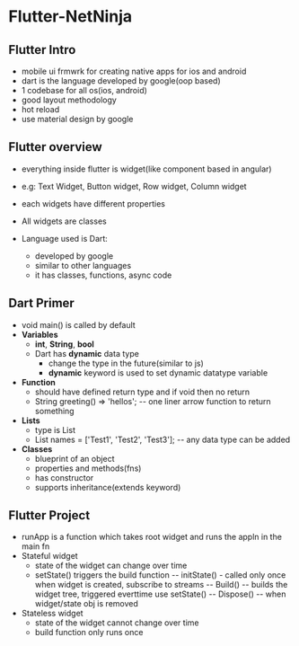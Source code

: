 # Flutter-NetNinja

## Flutter Intro

* mobile ui frmwrk for creating native apps for ios and android
* dart is the language developed by google(oop based)
* 1 codebase for all os(ios, android)
* good layout methodology
* hot reload
* use material design by google

## Flutter overview

* everything inside flutter is widget(like component based in angular)
* e.g: Text Widget, Button widget, Row widget, Column widget
* each widgets have different properties
* All widgets are classes
 
* Language used is Dart:
  * developed by google
  * similar to other languages
  * it has classes, functions, async code
  
## Dart Primer

* void main() is called by default
* **Variables**
  * **int**, **String**, **bool**
  * Dart has **dynamic** data type
    * change the type in the future(similar to js)
    * **dynamic** keyword is used to set dynamic datatype variable
* **Function**
  * should have defined return type and if void then no return
  * String greeting() => 'hellos'; -- one liner arrow function to return something
* **Lists**
  * type is List
  * List names = ['Test1', 'Test2', 'Test3']; -- any data type can be added
* **Classes**
  * blueprint of an object
  * properties and methods(fns)
  * has constructor
  * supports inheritance(extends keyword)

## Flutter Project

* runApp is a function which takes root widget and runs the appln in the main fn
* Stateful widget 
  - state of the widget can change over time
  - setState() triggers the build function
  -- initState() - called only once when widget is created, subscribe to streams
  -- Build() -- builds the widget tree, triggered everttime use setState()
  -- Dispose() -- when widget/state obj is removed
* Stateless widget 
  - state of the widget cannot change over time
  - build function only runs  once